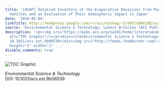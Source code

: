 ```yaml
---
title: '[ASAP] Detailed Inventory of the Evaporative Emissions from Parked Gasoline
  Vehicles and an Evaluation of Their Atmospheric Impact in Japan'
date: '2020-05-04'
linkTitle: http://feedproxy.google.com/~r/acs/esthag/~3/V9tlaGNViOQ/acs.est.9b06539
source: 'Environmental Science & Technology: Latest Articles (ACS Publications)'
description: '<p><img src="https://pubs.acs.org/na101/home/literatum/publisher/achs/journals/content/esthag/0/esthag.ahead-of-print/acs.est.9b06539/20200504-01/images/medium/es9b06539_0004.gif"
  alt="TOC Graphic"/></p><div><cite>Environmental Science & Technology</cite></div><div>DOI:
  10.1021/acs.est.9b06539</div><img src="http://feeds.feedburner.com/~r/acs/esthag/~4/V9tlaGNViOQ"
  height="1" width="1" ...'
disable_comments: true
---
```

<p><img src="https://pubs.acs.org/na101/home/literatum/publisher/achs/journals/content/esthag/0/esthag.ahead-of-print/acs.est.9b06539/20200504-01/images/medium/es9b06539_0004.gif" alt="TOC Graphic"/></p><div><cite>Environmental Science & Technology</cite></div><div>DOI: 10.1021/acs.est.9b06539</div><img src="http://feeds.feedburner.com/~r/acs/esthag/~4/V9tlaGNViOQ" height="1" width="1" ...